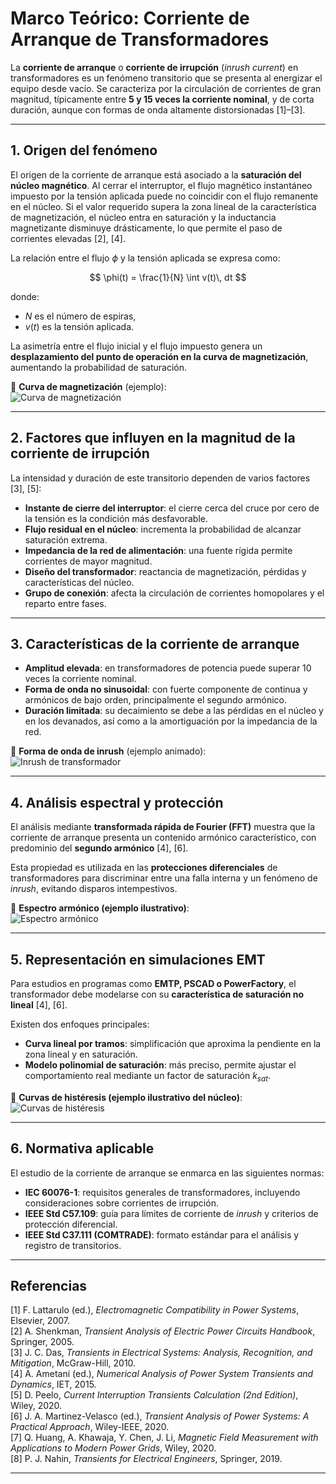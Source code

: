 # Marco Teórico: Corriente de Arranque de Transformadores

La **corriente de arranque** o **corriente de irrupción** (*inrush current*) en transformadores es un fenómeno transitorio que se presenta al energizar el equipo desde vacío. Se caracteriza por la circulación de corrientes de gran magnitud, típicamente entre **5 y 15 veces la corriente nominal**, y de corta duración, aunque con formas de onda altamente distorsionadas [1]–[3].

---

## 1. Origen del fenómeno

El origen de la corriente de arranque está asociado a la **saturación del núcleo magnético**. Al cerrar el interruptor, el flujo magnético instantáneo impuesto por la tensión aplicada puede no coincidir con el flujo remanente en el núcleo. Si el valor requerido supera la zona lineal de la característica de magnetización, el núcleo entra en saturación y la inductancia magnetizante disminuye drásticamente, lo que permite el paso de corrientes elevadas [2], [4].

La relación entre el flujo $\phi$ y la tensión aplicada se expresa como:

$$
\phi(t) = \frac{1}{N} \int v(t)\, dt
$$

donde:

- $N$ es el número de espiras,
- $v(t)$ es la tensión aplicada.  

La asimetría entre el flujo inicial y el flujo impuesto genera un **desplazamiento del punto de operación en la curva de magnetización**, aumentando la probabilidad de saturación.

📌 **Curva de magnetización** (ejemplo):  
![Curva de magnetización](https://upload.wikimedia.org/wikipedia/commons/a/a7/Magnetization_curves.svg)

---

## 2. Factores que influyen en la magnitud de la corriente de irrupción

La intensidad y duración de este transitorio dependen de varios factores [3], [5]:

- **Instante de cierre del interruptor**: el cierre cerca del cruce por cero de la tensión es la condición más desfavorable.  
- **Flujo residual en el núcleo**: incrementa la probabilidad de alcanzar saturación extrema.  
- **Impedancia de la red de alimentación**: una fuente rígida permite corrientes de mayor magnitud.  
- **Diseño del transformador**: reactancia de magnetización, pérdidas y características del núcleo.  
- **Grupo de conexión**: afecta la circulación de corrientes homopolares y el reparto entre fases.  

---

## 3. Características de la corriente de arranque

- **Amplitud elevada**: en transformadores de potencia puede superar 10 veces la corriente nominal.  
- **Forma de onda no sinusoidal**: con fuerte componente de continua y armónicos de bajo orden, principalmente el segundo armónico.  
- **Duración limitada**: su decaimiento se debe a las pérdidas en el núcleo y en los devanados, así como a la amortiguación por la impedancia de la red.  

📌 **Forma de onda de inrush** (ejemplo animado):  
![Inrush de transformador](https://upload.wikimedia.org/wikipedia/commons/e/ed/Power_Transformer_Inrush_Current.gif)

---

## 4. Análisis espectral y protección

El análisis mediante **transformada rápida de Fourier (FFT)** muestra que la corriente de arranque presenta un contenido armónico característico, con predominio del **segundo armónico** [4], [6].  

Esta propiedad es utilizada en las **protecciones diferenciales** de transformadores para discriminar entre una falla interna y un fenómeno de *inrush*, evitando disparos intempestivos.

📌 **Espectro armónico (ejemplo ilustrativo)**:  
![Espectro armónico](https://upload.wikimedia.org/wikipedia/commons/b/b7/Harmonic_spectra_theoretical_x_y.png?20121231110728)

---

## 5. Representación en simulaciones EMT

Para estudios en programas como **EMTP, PSCAD o PowerFactory**, el transformador debe modelarse con su **característica de saturación no lineal** [4], [6].  

Existen dos enfoques principales:

- **Curva lineal por tramos**: simplificación que aproxima la pendiente en la zona lineal y en saturación.  
- **Modelo polinomial de saturación**: más preciso, permite ajustar el comportamiento real mediante un factor de saturación $k_{sat}$.  

📌 **Curvas de histéresis (ejemplo ilustrativo del núcleo)**:  
![Curvas de histéresis](https://upload.wikimedia.org/wikipedia/commons/4/4b/Hysteresis-comparison.svg)

---

## 6. Normativa aplicable

El estudio de la corriente de arranque se enmarca en las siguientes normas:

- **IEC 60076-1**: requisitos generales de transformadores, incluyendo consideraciones sobre corrientes de irrupción.  
- **IEEE Std C57.109**: guía para límites de corriente de *inrush* y criterios de protección diferencial.  
- **IEEE Std C37.111 (COMTRADE)**: formato estándar para el análisis y registro de transitorios.  

---

## Referencias

[1] F. Lattarulo (ed.), *Electromagnetic Compatibility in Power Systems*, Elsevier, 2007.  
[2] A. Shenkman, *Transient Analysis of Electric Power Circuits Handbook*, Springer, 2005.  
[3] J. C. Das, *Transients in Electrical Systems: Analysis, Recognition, and Mitigation*, McGraw-Hill, 2010.  
[4] A. Ametani (ed.), *Numerical Analysis of Power System Transients and Dynamics*, IET, 2015.  
[5] D. Peelo, *Current Interruption Transients Calculation (2nd Edition)*, Wiley, 2020.  
[6] J. A. Martinez-Velasco (ed.), *Transient Analysis of Power Systems: A Practical Approach*, Wiley-IEEE, 2020.  
[7] Q. Huang, A. Khawaja, Y. Chen, J. Li, *Magnetic Field Measurement with Applications to Modern Power Grids*, Wiley, 2020.  
[8] P. J. Nahin, *Transients for Electrical Engineers*, Springer, 2019.  

---
